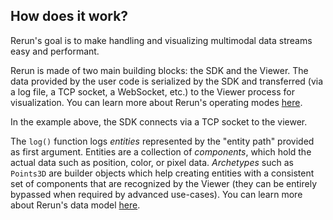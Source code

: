 ## How does it work?

Rerun's goal is to make handling and visualizing multimodal data streams easy and performant.

Rerun is made of two main building blocks: the SDK and the Viewer. The data provided by the user code is serialized by the SDK and transferred (via a log file, a TCP socket, a WebSocket, etc.) to the Viewer process for visualization. You can learn more about Rerun's operating modes [here](https://www.rerun.io/docs/reference/sdk/operating-modes).

In the example above, the SDK connects via a TCP socket to the viewer.

The `log()` function logs _entities_ represented by the "entity path" provided as first argument. Entities are a collection of _components_, which hold the actual data such as position, color, or pixel data. _Archetypes_ such as `Points3D` are builder objects which help creating entities with a consistent set of components that are recognized by the Viewer (they can be entirely bypassed when required by advanced use-cases). You can learn more about Rerun's data model [here](https://www.rerun.io/docs/concepts/entity-component).
